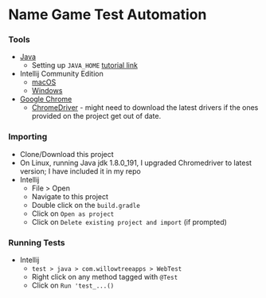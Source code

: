 ﻿# Name Game Test Automation

### Tools
- [Java](http://www.oracle.com/technetwork/java/javase/downloads/index.html)
  - Setting up `JAVA_HOME` [tutorial link](http://www.baeldung.com/java-home-on-windows-7-8-10-mac-os-x-linux)
- Intellij Community Edition
  - [macOS](https://www.jetbrains.com/idea/download/#section=mac)
  - [Windows](https://www.jetbrains.com/idea/download/#section=windows)
- [Google Chrome](https://www.google.com/chrome/browser/desktop/index.html)
  - [ChromeDriver](https://sites.google.com/a/chromium.org/chromedriver/) - might need to download the latest drivers if the ones provided on the project get out of date.

### Importing
- Clone/Download this project
- On Linux, running Java jdk 1.8.0_191, I upgraded Chromedriver to latest version; I have included it in my repo
- Intellij
  - File > Open
  - Navigate to this project
  - Double click on the `build.gradle`
  - Click on `Open as project`
  - Click on `Delete existing project and import` (if prompted)
  
### Running Tests
- Intellij
  - `test > java > com.willowtreeapps > WebTest`
  - Right click on any method tagged with `@Test`
  - Click on `Run 'test_...()`
